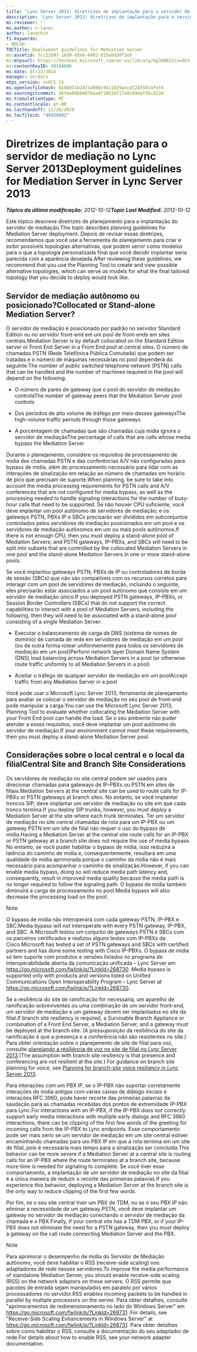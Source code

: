 ```yaml
---
title: 'Lync Server 2013: diretrizes de implantação para o servidor de mediação'
description: 'Lync Server 2013: diretrizes de implantação para o servidor de mediação.'
ms.reviewer: ''
ms.author: v-lanac
author: lanachin
f1.keywords:
- NOCSH
TOCTitle: Deployment guidelines for Mediation Server
ms:assetid: 7cc22b87-18d9-45e6-8402-015abd20f2e5
ms:mtpsurl: https://technet.microsoft.com/en-us/library/Gg398622(v=OCS.15)
ms:contentKeyID: 48184606
ms.date: 07/23/2014
manager: serdars
mtps_version: v=OCS.15
ms.openlocfilehash: 8198431b24714666c9411029aecd12835014fef4
ms.sourcegitcommit: 36fee89bb887bea4f18b19f17a8c69daf5bc423d
ms.translationtype: MT
ms.contentlocale: pt-BR
ms.lasthandoff: 11/26/2020
ms.locfileid: "49429682"
---
```

# <a name="deployment-guidelines-for-mediation-server-in-lync-server-2013"></a><span data-ttu-id="871e0-103">Diretrizes de implantação para o servidor de mediação no Lync Server 2013</span><span class="sxs-lookup"><span data-stu-id="871e0-103">Deployment guidelines for Mediation Server in Lync Server 2013</span></span>

<div data-xmlns="http://www.w3.org/1999/xhtml">

<div class="topic" data-xmlns="http://www.w3.org/1999/xhtml" data-msxsl="urn:schemas-microsoft-com:xslt" data-cs="https://msdn.microsoft.com/">

<div data-asp="https://msdn2.microsoft.com/asp">



</div>

<div id="mainSection">

<div id="mainBody"><span data-ttu-id="871e0-104">

<span> </span></span><span class="sxs-lookup"><span data-stu-id="871e0-104">

<span> </span></span></span>

<span data-ttu-id="871e0-105">_**Tópico da última modificação:** 2012-10-12_</span><span class="sxs-lookup"><span data-stu-id="871e0-105">_**Topic Last Modified:** 2012-10-12_</span></span>

<span data-ttu-id="871e0-106">Este tópico descreve diretrizes de planejamento para a implantação do servidor de mediação.</span><span class="sxs-lookup"><span data-stu-id="871e0-106">This topic describes planning guidelines for Mediation Server deployment.</span></span> <span data-ttu-id="871e0-107">Depois de revisar essas diretrizes, recomendamos que você use a ferramenta de planejamento para criar e exibir possíveis topologias alternativas, que podem servir como modelos para o que a topologia personalizada final que você decidir implantar seria parecida com a aparência desejada.</span><span class="sxs-lookup"><span data-stu-id="871e0-107">After reviewing these guidelines, we recommend that you use the Planning Tool to create and view possible alternative topologies, which can serve as models for what the final tailored topology that you decide to deploy would look like.</span></span>

<div>

## <a name="collocated-or-stand-alone-mediation-server"></a><span data-ttu-id="871e0-108">Servidor de mediação autônomo ou posicionado?</span><span class="sxs-lookup"><span data-stu-id="871e0-108">Collocated or Stand-alone Mediation Server?</span></span>

<span data-ttu-id="871e0-109">O servidor de mediação é posicionado por padrão no servidor Standard Edition ou no servidor front-end em um pool de front-ends em sites centrais.</span><span class="sxs-lookup"><span data-stu-id="871e0-109">Mediation Server is by default collocated on the Standard Edition server or Front End Server in a Front End pool at central sites.</span></span> <span data-ttu-id="871e0-110">O número de chamadas PSTN (Rede Telefônica Pública Comutada) que podem ser tratadas e o número de máquinas necessárias no pool dependerá do seguinte:</span><span class="sxs-lookup"><span data-stu-id="871e0-110">The number of public switched telephone network (PSTN) calls that can be handled and the number of machines required in the pool will depend on the following:</span></span>

  - <span data-ttu-id="871e0-111">O número de pares de gateway que o pool do servidor de mediação controla</span><span class="sxs-lookup"><span data-stu-id="871e0-111">The number of gateway peers that the Mediation Server pool controls</span></span>

  - <span data-ttu-id="871e0-112">Dos períodos de alto volume de tráfego por meio desses gateways</span><span class="sxs-lookup"><span data-stu-id="871e0-112">The high-volume traffic periods through those gateways</span></span>

  - <span data-ttu-id="871e0-113">A porcentagem de chamadas que são chamadas cuja mídia ignora o servidor de mediação</span><span class="sxs-lookup"><span data-stu-id="871e0-113">The percentage of calls that are calls whose media bypass the Mediation Server</span></span>

<span data-ttu-id="871e0-114">Durante o planejamento, considere os requisitos de processamento de mídia das chamadas PSTN e das conferências A/V não configuradas para bypass de mídia, além do processamento necessário para lidar com as interações de sinalização em relação ao número de chamadas em horário de pico que precisam de suporte.</span><span class="sxs-lookup"><span data-stu-id="871e0-114">When planning, be sure to take into account the media processing requirements for PSTN calls and A/V conferences that are not configured for media bypass, as well as the processing needed to handle signaling interactions for the number of busy-hour calls that need to be supported.</span></span> <span data-ttu-id="871e0-115">Se não houver CPU suficiente, você deve implantar um pool autônomo de servidores de mediação; e os gateways PSTN, PBXs IP e SBCs precisarão ser divididos em subconjuntos controlados pelos servidores de mediação posicionados em um pool e os servidores de mediação autônomos em um ou mais pools autônomos.</span><span class="sxs-lookup"><span data-stu-id="871e0-115">If there is not enough CPU, then you must deploy a stand-alone pool of Mediation Servers; and PSTN gateways, IP-PBXs, and SBCs will need to be split into subsets that are controlled by the collocated Mediation Servers in one pool and the stand-alone Mediation Servers in one or more stand-alone pools.</span></span>

<span data-ttu-id="871e0-116">Se você implantou gateways PSTN, PBXs de IP ou controladores de borda de sessão (SBCs) que não são compatíveis com os recursos corretos para interagir com um pool de servidores de mediação, incluindo o seguinte, eles precisarão estar associados a um pool autônomo que consiste em um servidor de mediação único:</span><span class="sxs-lookup"><span data-stu-id="871e0-116">If you deployed PSTN gateways, IP-PBXs, or Session Border Controllers (SBCs) that do not support the correct capabilities to interact with a pool of Mediation Servers, including the following, then they will need to be associated with a stand-alone pool consisting of a single Mediation Server:</span></span>

  - <span data-ttu-id="871e0-117">Executar o balanceamento de carga de DNS (sistema de nomes de domínio) de camada de rede em servidores de mediação em um pool (ou de outra forma rotear uniformemente para todos os servidores de mediação em um pool)</span><span class="sxs-lookup"><span data-stu-id="871e0-117">Perform network layer Domain Name System (DNS) load balancing across Mediation Servers in a pool (or otherwise route traffic uniformly to all Mediation Servers in a pool)</span></span>

  - <span data-ttu-id="871e0-118">Aceitar o tráfego de qualquer servidor de mediação em um pool</span><span class="sxs-lookup"><span data-stu-id="871e0-118">Accept traffic from any Mediation Server in a pool</span></span>

<span data-ttu-id="871e0-119">Você pode usar o Microsoft Lync Server 2013, ferramenta de planejamento para avaliar se colocar o servidor de mediação no seu pool de front-end pode manipular a carga.</span><span class="sxs-lookup"><span data-stu-id="871e0-119">You can use the Microsoft Lync Server 2013, Planning Tool to evaluate whether collocating the Mediation Server with your Front End pool can handle the load.</span></span> <span data-ttu-id="871e0-120">Se o seu ambiente não puder atender a esses requisitos, você deve implantar um pool autônomo do servidor de mediação.</span><span class="sxs-lookup"><span data-stu-id="871e0-120">If your environment cannot meet these requirements, then you must deploy a stand-alone Mediation Server pool.</span></span>

</div>

<div>

## <a name="central-site-and-branch-site-considerations"></a><span data-ttu-id="871e0-121">Considerações sobre o local central e o local da filial</span><span class="sxs-lookup"><span data-stu-id="871e0-121">Central Site and Branch Site Considerations</span></span>

<span data-ttu-id="871e0-122">Os servidores de mediação no site central podem ser usados para direcionar chamadas para gateways de IP-PBXs ou PSTN em sites de filiais.</span><span class="sxs-lookup"><span data-stu-id="871e0-122">Mediation Servers at the central site can be used to route calls for IP-PBXs or PSTN gateways at branch sites.</span></span> <span data-ttu-id="871e0-123">No entanto, se você implantar troncos SIP, deve implantar um servidor de mediação no site em que cada tronco termina.</span><span class="sxs-lookup"><span data-stu-id="871e0-123">If you deploy SIP trunks, however, you must deploy a Mediation Server at the site where each trunk terminates.</span></span> <span data-ttu-id="871e0-124">Ter um servidor de mediação no site central chamadas de rota para um IP-PBX ou um gateway PSTN em um site de filial não requer o uso do bypass de mídia.</span><span class="sxs-lookup"><span data-stu-id="871e0-124">Having a Mediation Server at the central site route calls for an IP-PBX or PSTN gateway at a branch site does not require the use of media bypass.</span></span> <span data-ttu-id="871e0-125">No entanto, se você puder habilitar o bypass de mídia, isso reduzirá a latência do caminho de mídia e, consequentemente, resultará em uma qualidade de mídia aprimorada porque o caminho da mídia não é mais necessário para acompanhar o caminho de sinalização.</span><span class="sxs-lookup"><span data-stu-id="871e0-125">However, if you can enable media bypass, doing so will reduce media path latency and, consequently, result in improved media quality because the media path is no longer required to follow the signaling path.</span></span> <span data-ttu-id="871e0-126">O bypass de mídia também diminuirá a carga de processamento no pool.</span><span class="sxs-lookup"><span data-stu-id="871e0-126">Media bypass will also decrease the processing load on the pool.</span></span>

<div>


> [!NOTE]  
> <span data-ttu-id="871e0-127">O bypass de mídia não interoperará com cada gateway PSTN, IP-PBX e SBC.</span><span class="sxs-lookup"><span data-stu-id="871e0-127">Media bypass will not interoperate with every PSTN gateway, IP-PBX, and SBC.</span></span> <span data-ttu-id="871e0-128">A Microsoft testou um conjunto de gateways PSTN e SBCs com os parceiros certificados e realizou alguns testes com IP-PBXs da Cisco.</span><span class="sxs-lookup"><span data-stu-id="871e0-128">Microsoft has tested a set of PSTN gateways and SBCs with certified partners and has done some testing with Cisco IP-PBXs.</span></span> <span data-ttu-id="871e0-129">O bypass de mídia só tem suporte com produtos e versões listados no programa de interoperabilidade aberta da comunicação unificada – Lync Server em <A href="https://go.microsoft.com/fwlink/p/?linkid=268730">https://go.microsoft.com/fwlink/p/?LinkId=268730</A> .</span><span class="sxs-lookup"><span data-stu-id="871e0-129">Media bypass is supported only with products and versions listed on Unified Communications Open Interoperability Program – Lync Server at <A href="https://go.microsoft.com/fwlink/p/?linkid=268730">https://go.microsoft.com/fwlink/p/?LinkId=268730</A>.</span></span>



</div>

<span data-ttu-id="871e0-130">Se a resiliência do site de ramificação for necessária, um aparelho de ramificação sobreviventes ou uma combinação de um servidor front-end, um servidor de mediação e um gateway devem ser implantados no site da filial.</span><span class="sxs-lookup"><span data-stu-id="871e0-130">If branch site resiliency is required, a Survivable Branch Appliance or combination of a Front End Server, a Mediation Server, and a gateway must be deployed at the branch site.</span></span> <span data-ttu-id="871e0-131">(A pressuposição da resiliência do site da ramificação é que a presença e a conferência não são resistentes no site.) Para obter orientação sobre o planejamento de site de filial para voz, consulte [planejando a resiliência de voz no site de filial no Lync Server 2013](lync-server-2013-planning-for-branch-site-voice-resiliency.md).</span><span class="sxs-lookup"><span data-stu-id="871e0-131">(The assumption with branch site resiliency is that presence and conferencing are not resilient at the site.) For guidance on branch site planning for voice, see [Planning for branch-site voice resiliency in Lync Server 2013](lync-server-2013-planning-for-branch-site-voice-resiliency.md).</span></span>

<span data-ttu-id="871e0-132">Para interações com um PBX IP, se o IP-PBX não suportar corretamente interações de mídia antigas com várias caixas de diálogo iniciais e interações RFC 3960, pode haver recorte das primeiras palavras da saudação para as chamadas recebidas dos pontos de extremidade IP-PBX para Lync.</span><span class="sxs-lookup"><span data-stu-id="871e0-132">For interactions with an IP-PBX, if the IP-PBX does not correctly support early media interactions with multiple early dialogs and RFC 3960 interactions, there can be clipping of the first few words of the greeting for incoming calls from the IP-PBX to Lync endpoints.</span></span> <span data-ttu-id="871e0-133">Esse comportamento pode ser mais sério se um servidor de mediação em um site central estiver encaminhando chamadas para um PBX IP em que a rota termina em um site de filial, pois é necessária mais tempo para a sinalização ser concluída.</span><span class="sxs-lookup"><span data-stu-id="871e0-133">This behavior can be more severe if a Mediation Server at a central site is routing calls for an IP-PBX where the route terminates at a branch site, because more time is needed for signaling to complete.</span></span> <span data-ttu-id="871e0-134">Se você tiver esse comportamento, a implantação de um servidor de mediação no site da filial é a única maneira de reduzir o recorte das primeiras palavras.</span><span class="sxs-lookup"><span data-stu-id="871e0-134">If you experience this behavior, deploying a Mediation Server at the branch site is the only way to reduce clipping of the first few words.</span></span>

<span data-ttu-id="871e0-135">Por fim, se o seu site central tiver um PBX de TDM, ou se o seu PBX IP não eliminar a necessidade de um gateway PSTN, você deve implantar um gateway no servidor de mediação conectando o servidor de mediação da chamada e o PBX.</span><span class="sxs-lookup"><span data-stu-id="871e0-135">Finally, if your central site has a TDM PBX, or if your IP-PBX does not eliminate the need for a PSTN gateway, then you must deploy a gateway on the call route connecting Mediation Server and the PBX.</span></span>

<div>


> [!NOTE]  
> <span data-ttu-id="871e0-136">Para aprimorar o desempenho de mídia do Servidor de Mediação autônomo, você deve habilitar o RSS (receive-side scaling) nos adaptadores de rede nesses servidores.</span><span class="sxs-lookup"><span data-stu-id="871e0-136">To improve the media performance of standalone Mediation Server, you should enable receive-side scaling (RSS) on the network adapters on these servers.</span></span> <span data-ttu-id="871e0-137">O RSS permite que pacotes de entrada sejam manipulados em paralelo por vários processadores no servidor.</span><span class="sxs-lookup"><span data-stu-id="871e0-137">RSS enables incoming packets to be handled in parallel by multiple processors on the server.</span></span> <span data-ttu-id="871e0-138">Para obter detalhes, consulte "aprimoramentos de redimensionamento no lado do Windows Server" em <A href="https://go.microsoft.com/fwlink/p/?linkid=268731">https://go.microsoft.com/fwlink/p/?LinkId=268731</A> .</span><span class="sxs-lookup"><span data-stu-id="871e0-138">For details, see "Receive-Side Scaling Enhancements in Windows Server" at <A href="https://go.microsoft.com/fwlink/p/?linkid=268731">https://go.microsoft.com/fwlink/p/?LinkId=268731</A>.</span></span> <span data-ttu-id="871e0-139">Para obter detalhes sobre como habilitar o RSS, consulte a documentação do seu adaptador de rede.</span><span class="sxs-lookup"><span data-stu-id="871e0-139">For details about how to enable RSS, see your network adapter documentation.</span></span>



<span data-ttu-id="871e0-140"></div>

</div>

</div>

<span> </span>

</div>

</div>

</span><span class="sxs-lookup"><span data-stu-id="871e0-140"></div>

</div>

</div>

<span> </span>

</div>

</div>

</span></span></div>

